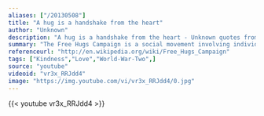 ```yaml
---
aliases: ["/20130508"]
title: "A hug is a handshake from the heart"
author: "Unknown"
description: "A hug is a handshake from the heart - Unknown quotes from GetInspired365.com"
summary: "The Free Hugs Campaign is a social movement involving individuals who offer hugs to strangers in public places. The hugs are meant to be random acts of kindness - selfless acts performed just to make others feel better. International Free Hugs Month is celebrated on the first Saturday of July and continues until August 1st. The campaign in its present form was started in 2004 by an Australian man known only by the pseudonym 'Juan Mann'. "
referenceurl: "http://en.wikipedia.org/wiki/Free_Hugs_Campaign"
tags: ["Kindness","Love","World-War-Two",]
source: "youtube"
videoid: "vr3x_RRJdd4"
image: "https://img.youtube.com/vi/vr3x_RRJdd4/0.jpg"
---
```


{{< youtube vr3x_RRJdd4 >}}
